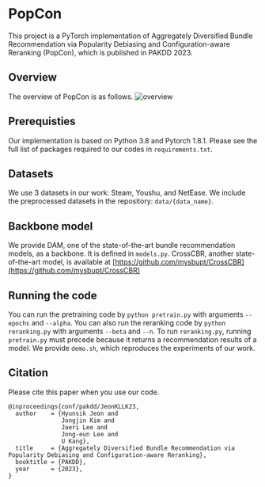 # PopCon
This project is a PyTorch implementation of Aggregately Diversified Bundle Recommendation via Popularity Debiasing and Configuration-aware Reranking (PopCon), which is published in PAKDD 2023.

## Overview
The overview of PopCon is as follows.
![overview](./src/framework.jpg)

## Prerequisties
Our implementation is based on Python 3.8 and Pytorch 1.8.1. Please see the full list of packages required to our codes in `requirements.txt`.

## Datasets
We use 3 datasets in our work: Steam, Youshu, and NetEase.
We include the preprocessed datasets in the repository: `data/{data_name}`.

## Backbone model
We provide DAM, one of the state-of-the-art bundle recommendation models, as a backbone.
It is defined in `models.py`.
CrossCBR, another state-of-the-art model, is available at [https://github.com/mysbupt/CrossCBR](https://github.com/mysbupt/CrossCBR)

## Running the code
You can run the pretraining code by `python pretrain.py` with arguments `--epochs` and `--alpha`.
You can also run the reranking code by `python reranking.py` with arguments `--beta` and `--n`.
To run `reranking.py`, running `pretrain.py` must precede because it returns a recommendation results of a model.
We provide `demo.sh`, which reproduces the experiments of our work.

## Citation
Please cite this paper when you use our code.
```
@inproceedings{conf/pakdd/JeonKLLK23,
  author    = {Hyunsik Jeon and
               Jongjin Kim and
               Jaeri Lee and
               Jong-eun Lee and
               U Kang},
  title     = {Aggregately Diversified Bundle Recommendation via Popularity Debiasing and Configuration-aware Reranking},
  booktitle = {PAKDD},
  year      = {2023},
}
```
